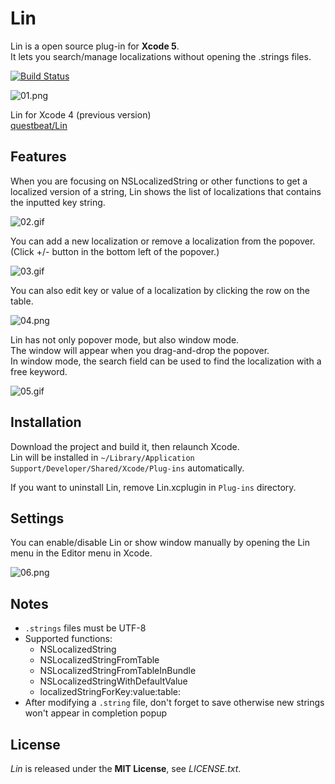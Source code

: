 # Lin
Lin is a open source plug-in for **Xcode 5**.  
It lets you search/manage localizations without opening the .strings files.

[![Build Status](https://travis-ci.org/questbeat/Lin-Xcode5.png?branch=master)](https://travis-ci.org/questbeat/Lin-Xcode5)

![01.png](http://questbe.at/lin/img/screenshots/01.png)

Lin for Xcode 4 (previous version)  
[questbeat/Lin](https://github.com/questbeat/Lin)




## Features
When you are focusing on NSLocalizedString or other functions to get a localized version of a string, Lin shows the list of localizations that contains the inputted key string.

![02.gif](http://questbe.at/lin/img/screenshots/02.gif)

You can add a new localization or remove a localization from the popover.  
(Click +/- button in the bottom left of the popover.)

![03.gif](http://questbe.at/lin/img/screenshots/03.png)

You can also edit key or value of a localization by clicking the row on the table.

![04.png](http://questbe.at/lin/img/screenshots/04.png)

Lin has not only popover mode, but also window mode.  
The window will appear when you drag-and-drop the popover.  
In window mode, the search field can be used to find the localization with a free keyword.

![05.gif](http://questbe.at/lin/img/screenshots/05.gif)


## Installation
Download the project and build it, then relaunch Xcode.  
Lin will be installed in `~/Library/Application Support/Developer/Shared/Xcode/Plug-ins` automatically.

If you want to uninstall Lin, remove Lin.xcplugin in `Plug-ins` directory.


## Settings
You can enable/disable Lin or show window manually by opening the Lin menu in the Editor menu in Xcode.

![06.png](http://questbe.at/lin/img/screenshots/06.png)


## Notes
* `.strings` files must be UTF-8
* Supported functions:
  * NSLocalizedString
  * NSLocalizedStringFromTable
  * NSLocalizedStringFromTableInBundle
  * NSLocalizedStringWithDefaultValue
  * localizedStringForKey:value:table:
* After modifying a `.string` file, don't forget to save otherwise new strings won't appear in completion popup


## License
*Lin* is released under the **MIT License**, see *LICENSE.txt*.
